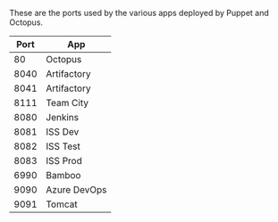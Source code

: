 These are the ports used by the various apps deployed by Puppet and Octopus.

| Port | App |
|-|-|
| 80   | Octopus      |
| 8040 | Artifactory  |
| 8041 | Artifactory  |
| 8111 | Team City    |
| 8080 | Jenkins      |
| 8081 | ISS Dev      |
| 8082 | ISS Test     |
| 8083 | ISS Prod     |
| 6990 | Bamboo       |
| 9090 | Azure DevOps | 
| 9091 | Tomcat | 
